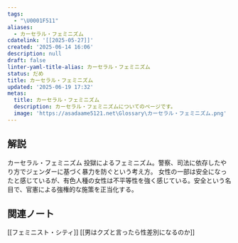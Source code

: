```yaml
---
tags:
  - "\U0001F511"
aliases:
  - カーセラル・フェミニズム
cdatelink: '[[2025-05-27]]'
created: '2025-06-14 16:06'
description: null
draft: false
linter-yaml-title-alias: カーセラル・フェミニズム
status: だめ
title: カーセラル・フェミニズム
updated: '2025-06-19 17:32'
metas:
  title: カーセラル・フェミニズム
  description: カーセラル・フェミニズムについてのページです。
  image: 'https://asadaame5121.net\Glossary\カーセラル・フェミニズム.png'
---
```

## 解説
カーセラル・フェミニズム
投獄によるフェミニズム。警察、司法に依存したやり方でジェンダーに基づく暴力を防ぐという考え方。
女性の一部は安全になったと感じているが、有色人種の女性は不平等性を強く感じている。安全という名目で、官憲による強権的な施策を正当化する。

## 関連ノート
[[フェミニスト・シティ]]
[[男はクズと言ったら性差別になるのか]]
